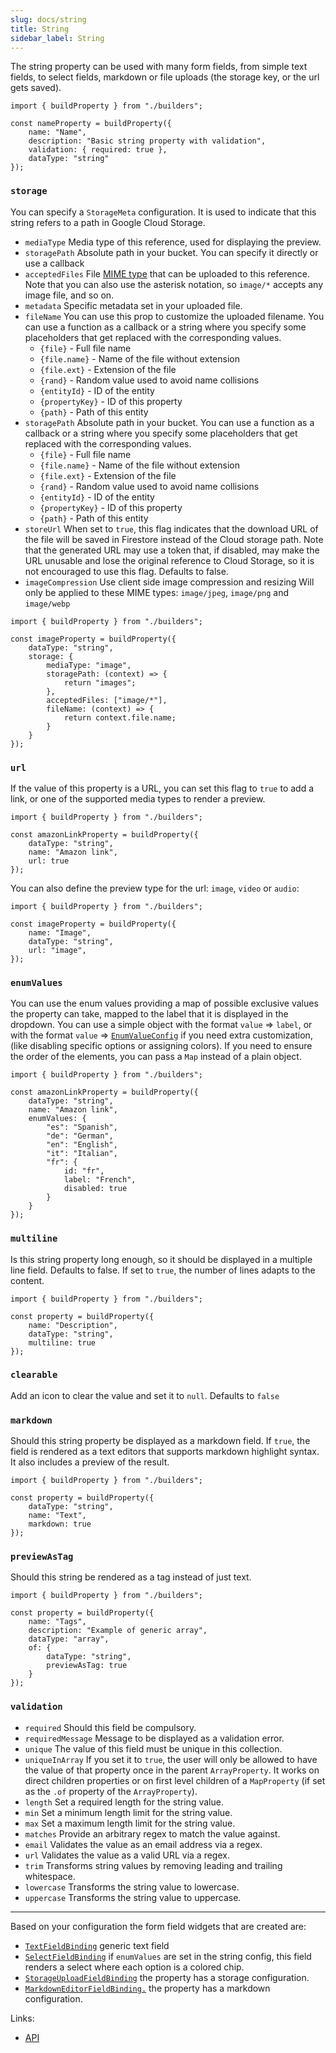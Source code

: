 ```yaml
---
slug: docs/string
title: String
sidebar_label: String
---
```


The string property can be used with many form fields, from
simple text fields, to select fields, markdown or file uploads (the
storage key, or the url gets saved).

```tsx
import { buildProperty } from "./builders";

const nameProperty = buildProperty({
    name: "Name",
    description: "Basic string property with validation",
    validation: { required: true },
    dataType: "string"
});
```

### `storage`

You can specify a `StorageMeta` configuration. It is used to
indicate that this string refers to a path in Google Cloud Storage.

* `mediaType` Media type of this reference, used for displaying the
  preview.
* `storagePath` Absolute path in your bucket. You can specify it
  directly or use a callback
* `acceptedFiles` File [MIME type](https://developer.mozilla.org/en-US/docs/Web/HTTP/Basics_of_HTTP/MIME_types/Common_types) that can be uploaded to this
  reference. Note that you can also use the asterisk notation, so `image/*`
  accepts any image file, and so on.
* `metadata` Specific metadata set in your uploaded file.
* `fileName` You can use this prop to customize the uploaded filename.
  You can use a function as a callback or a string where you
  specify some placeholders that get replaced with the corresponding values.
  - `{file}` - Full file name
  - `{file.name}` - Name of the file without extension
  - `{file.ext}` - Extension of the file
  - `{rand}` - Random value used to avoid name collisions
  - `{entityId}` - ID of the entity
  - `{propertyKey}` - ID of this property
  - `{path}` - Path of this entity
* `storagePath` Absolute path in your bucket.
  You can use a function as a callback or a string where you
  specify some placeholders that get replaced with the corresponding values.
  - `{file}` - Full file name
  - `{file.name}` - Name of the file without extension
  - `{file.ext}` - Extension of the file
  - `{rand}` - Random value used to avoid name collisions
  - `{entityId}` - ID of the entity
  - `{propertyKey}` - ID of this property
  - `{path}` - Path of this entity
* `storeUrl` When set to `true`, this flag indicates that the download
  URL of the file will be saved in Firestore instead of the Cloud
  storage path. Note that the generated URL may use a token that, if
  disabled, may make the URL unusable and lose the original reference to
  Cloud Storage, so it is not encouraged to use this flag. Defaults to
  false.
* `imageCompression` Use client side image compression and resizing
  Will only be applied to these MIME types: `image/jpeg`, `image/png`
  and `image/webp`

```tsx
import { buildProperty } from "./builders";

const imageProperty = buildProperty({
    dataType: "string",
    storage: {
        mediaType: "image",
        storagePath: (context) => {
            return "images";
        },
        acceptedFiles: ["image/*"],
        fileName: (context) => {
            return context.file.name;
        }
    }
});
```

### `url`

If the value of this property is a URL, you can set this flag
to `true` to add a link, or one of the supported media types to render a
preview.

```tsx
import { buildProperty } from "./builders";

const amazonLinkProperty = buildProperty({
    dataType: "string",
    name: "Amazon link",
    url: true
});
```

You can also define the preview type for the url: `image`, `video` or `audio`:

```tsx
import { buildProperty } from "./builders";

const imageProperty = buildProperty({
    name: "Image",
    dataType: "string",
    url: "image",
});
```

### `enumValues`

You can use the enum values providing a map of possible exclusive values the
property can take, mapped to the label that it is displayed in the dropdown. You
can use a simple object with the format
`value` => `label`, or with the format `value`
=> [`EnumValueConfig`](../../api/type-aliases/EnumValueConfig) if you need extra
customization, (like disabling specific options or assigning colors). If you
need to ensure the order of the elements, you can pass a `Map` instead of a
plain object.

```tsx
import { buildProperty } from "./builders";

const amazonLinkProperty = buildProperty({
    dataType: "string",
    name: "Amazon link",
    enumValues: {
        "es": "Spanish",
        "de": "German",
        "en": "English",
        "it": "Italian",
        "fr": {
            id: "fr",
            label: "French",
            disabled: true
        }
    }
});
```

### `multiline`

Is this string property long enough, so it should be displayed
in a multiple line field. Defaults to false. If set to `true`, the number
of lines adapts to the content.

```tsx
import { buildProperty } from "./builders";

const property = buildProperty({
    name: "Description",
    dataType: "string",
    multiline: true
});
```

### `clearable`

Add an icon to clear the value and set it to `null`. Defaults to `false`

### `markdown`

Should this string property be displayed as a markdown field.
If `true`, the field is rendered as a text editors that supports markdown
highlight syntax. It also includes a preview of the result.

```tsx
import { buildProperty } from "./builders";

const property = buildProperty({
    dataType: "string",
    name: "Text",
    markdown: true
});
```

### `previewAsTag`

Should this string be rendered as a tag instead of just text.

```tsx
import { buildProperty } from "./builders";

const property = buildProperty({
    name: "Tags",
    description: "Example of generic array",
    dataType: "array",
    of: {
        dataType: "string",
        previewAsTag: true
    }
});
```

### `validation`

* `required` Should this field be compulsory.
* `requiredMessage` Message to be displayed as a validation error.
* `unique` The value of this field must be unique in this collection.
* `uniqueInArray` If you set it to `true`, the user will only be allowed to
  have the value of that property once in the parent
  `ArrayProperty`. It works on direct children properties or on first level
  children of a `MapProperty` (if set as the `.of` property of
  the `ArrayProperty`).
* `length` Set a required length for the string value.
* `min` Set a minimum length limit for the string value.
* `max` Set a maximum length limit for the string value.
* `matches` Provide an arbitrary regex to match the value against.
* `email` Validates the value as an email address via a regex.
* `url` Validates the value as a valid URL via a regex.
* `trim` Transforms string values by removing leading and trailing
  whitespace.
* `lowercase` Transforms the string value to lowercase.
* `uppercase` Transforms the string value to uppercase.

---

Based on your configuration the form field widgets that are created are:

- [`TextFieldBinding`](../../api/functions/TextFieldBinding) generic text field
- [`SelectFieldBinding`](../../api/functions/SelectFieldBinding) if `enumValues`
  are set in the string config, this field renders a select
  where each option is a colored chip.
- [`StorageUploadFieldBinding`](../../api/functions/StorageUploadFieldBinding)
  the property has a
  storage configuration.
- [`MarkdownEditorFieldBinding.`](../../api/functions/MarkdownEditorFieldBinding) the
  property has a
  markdown configuration.

Links:

- [API](../../api/interfaces/StringProperty)
